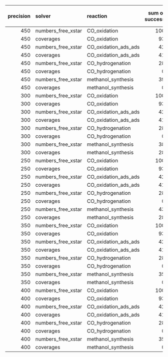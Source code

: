 |   precision | solver             | reaction             |   sum of success |   sum of failure |   total |
|------------:|:-------------------|:---------------------|-----------------:|-----------------:|--------:|
|         450 | numbers_free_xstar | CO_oxidation         |              100 |                0 |     100 |
|         450 | coverages          | CO_oxidation         |               93 |                7 |     100 |
|         450 | numbers_free_xstar | CO_oxidation_ads_ads |               42 |               58 |     100 |
|         450 | coverages          | CO_oxidation_ads_ads |               41 |               59 |     100 |
|         450 | numbers_free_xstar | CO_hydrogenation     |               28 |               72 |     100 |
|         450 | coverages          | CO_hydrogenation     |                0 |              100 |     100 |
|         450 | numbers_free_xstar | methanol_synthesis   |               39 |               61 |     100 |
|         450 | coverages          | methanol_synthesis   |                0 |              100 |     100 |
|         300 | numbers_free_xstar | CO_oxidation         |              100 |                0 |     100 |
|         300 | coverages          | CO_oxidation         |               93 |                7 |     100 |
|         300 | numbers_free_xstar | CO_oxidation_ads_ads |               42 |               58 |     100 |
|         300 | coverages          | CO_oxidation_ads_ads |               41 |               59 |     100 |
|         300 | numbers_free_xstar | CO_hydrogenation     |               28 |               72 |     100 |
|         300 | coverages          | CO_hydrogenation     |                0 |              100 |     100 |
|         300 | numbers_free_xstar | methanol_synthesis   |               38 |               62 |     100 |
|         300 | coverages          | methanol_synthesis   |               28 |               72 |     100 |
|         250 | numbers_free_xstar | CO_oxidation         |              100 |                0 |     100 |
|         250 | coverages          | CO_oxidation         |               93 |                7 |     100 |
|         250 | numbers_free_xstar | CO_oxidation_ads_ads |               42 |               58 |     100 |
|         250 | coverages          | CO_oxidation_ads_ads |               41 |               59 |     100 |
|         250 | numbers_free_xstar | CO_hydrogenation     |               28 |               72 |     100 |
|         250 | coverages          | CO_hydrogenation     |                0 |              100 |     100 |
|         250 | numbers_free_xstar | methanol_synthesis   |               43 |               57 |     100 |
|         250 | coverages          | methanol_synthesis   |               28 |               72 |     100 |
|         350 | numbers_free_xstar | CO_oxidation         |              100 |                0 |     100 |
|         350 | coverages          | CO_oxidation         |               93 |                7 |     100 |
|         350 | numbers_free_xstar | CO_oxidation_ads_ads |               42 |               58 |     100 |
|         350 | coverages          | CO_oxidation_ads_ads |               41 |               59 |     100 |
|         350 | numbers_free_xstar | CO_hydrogenation     |               28 |               72 |     100 |
|         350 | coverages          | CO_hydrogenation     |                0 |              100 |     100 |
|         350 | numbers_free_xstar | methanol_synthesis   |               35 |               65 |     100 |
|         350 | coverages          | methanol_synthesis   |                0 |              100 |     100 |
|         400 | numbers_free_xstar | CO_oxidation         |              100 |                0 |     100 |
|         400 | coverages          | CO_oxidation         |               93 |                7 |     100 |
|         400 | numbers_free_xstar | CO_oxidation_ads_ads |               42 |               58 |     100 |
|         400 | coverages          | CO_oxidation_ads_ads |               41 |               59 |     100 |
|         400 | numbers_free_xstar | CO_hydrogenation     |               28 |               72 |     100 |
|         400 | coverages          | CO_hydrogenation     |                0 |              100 |     100 |
|         400 | numbers_free_xstar | methanol_synthesis   |               35 |               65 |     100 |
|         400 | coverages          | methanol_synthesis   |                0 |              100 |     100 |
